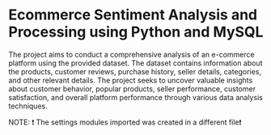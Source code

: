 # Ecommerce Sentiment Analysis and Processing using Python and MySQL

The project aims to conduct a comprehensive analysis of an e-commerce platform using the provided dataset. The dataset contains information about the products, customer reviews, purchase history, seller details, categories, and other relevant details. The project seeks to uncover valuable insights about customer behavior, popular products, seller performance, customer satisfaction, and overall platform performance through various data analysis techniques.

NOTE: ❗ The settings modules imported was created in a different file❗
